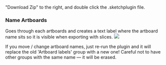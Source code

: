 "Download Zip" to the right, and double click the .sketchplugin file.

### Name Artboards
Goes through each artboards and creates a text label where the artboard name sits so it is visible when exporting with slices.
![](http://cl.ly/image/3W0X450T1v1z/Image%202014-06-25%20at%2012.14.49%20PM.png)

If you move / change artboard names, just re-run the plugin and it will replace the old 'Artboard labels' group with a new one! Careful not to have other groups with the same name — it will be erased.